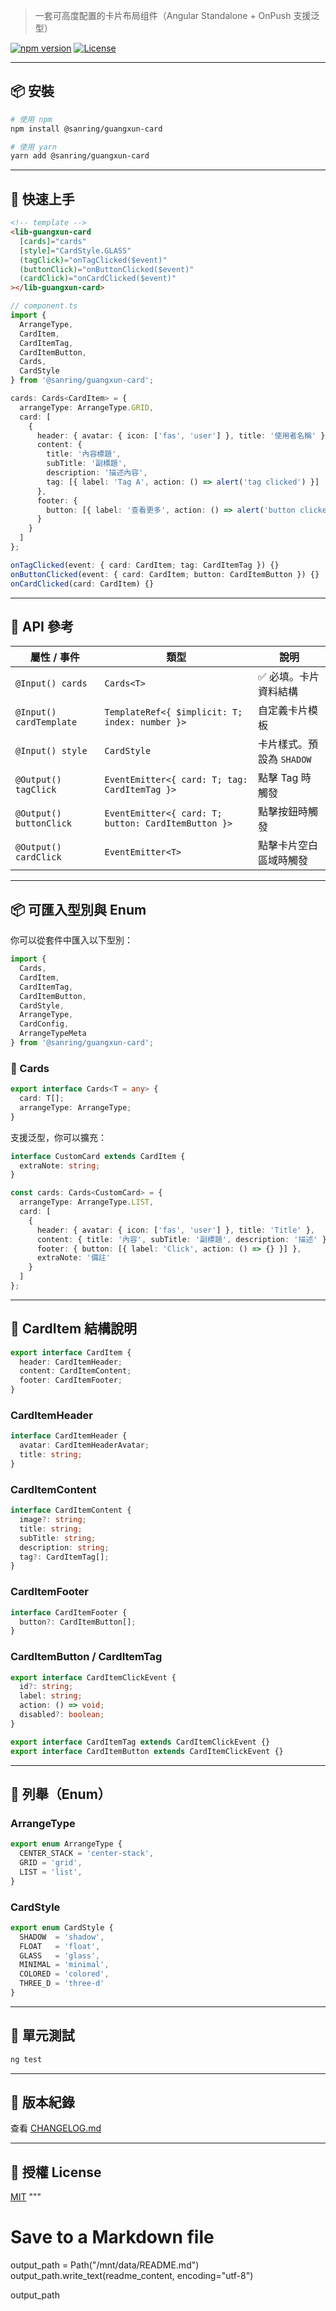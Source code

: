 > 一套可高度配置的卡片布局组件（Angular Standalone + OnPush 支援泛型）

[![npm version](https://img.shields.io/npm/v/@sanring/guangxun-card)](https://www.npmjs.com/package/@sanring/guangxun-card)
[![License](https://img.shields.io/npm/l/@sanring/guangxun-card)](LICENSE)

---

## 📦 安裝

```bash
# 使用 npm
npm install @sanring/guangxun-card

# 使用 yarn
yarn add @sanring/guangxun-card
```

---

## 🚀 快速上手

```html
<!-- template -->
<lib-guangxun-card
  [cards]="cards"
  [style]="CardStyle.GLASS"
  (tagClick)="onTagClicked($event)"
  (buttonClick)="onButtonClicked($event)"
  (cardClick)="onCardClicked($event)"
></lib-guangxun-card>
```

```ts
// component.ts
import {
  ArrangeType,
  CardItem,
  CardItemTag,
  CardItemButton,
  Cards,
  CardStyle
} from '@sanring/guangxun-card';

cards: Cards<CardItem> = {
  arrangeType: ArrangeType.GRID,
  card: [
    {
      header: { avatar: { icon: ['fas', 'user'] }, title: '使用者名稱' },
      content: {
        title: '內容標題',
        subTitle: '副標題',
        description: '描述內容',
        tag: [{ label: 'Tag A', action: () => alert('tag clicked') }]
      },
      footer: {
        button: [{ label: '查看更多', action: () => alert('button clicked') }]
      }
    }
  ]
};

onTagClicked(event: { card: CardItem; tag: CardItemTag }) {}
onButtonClicked(event: { card: CardItem; button: CardItemButton }) {}
onCardClicked(card: CardItem) {}
```

---

## 🧩 API 參考

| 屬性 / 事件 | 類型 | 說明 |
|-------------|------|------|
| `@Input() cards` | `Cards<T>` | ✅ 必填。卡片資料結構 |
| `@Input() cardTemplate` | `TemplateRef<{ $implicit: T; index: number }>` | 自定義卡片模板 |
| `@Input() style` | `CardStyle` | 卡片樣式。預設為 `SHADOW` |
| `@Output() tagClick` | `EventEmitter<{ card: T; tag: CardItemTag }>` | 點擊 Tag 時觸發 |
| `@Output() buttonClick` | `EventEmitter<{ card: T; button: CardItemButton }>` | 點擊按鈕時觸發 |
| `@Output() cardClick` | `EventEmitter<T>` | 點擊卡片空白區域時觸發 |

---

## 📦 可匯入型別與 Enum

你可以從套件中匯入以下型別：

```ts
import {
  Cards,
  CardItem,
  CardItemTag,
  CardItemButton,
  CardStyle,
  ArrangeType,
  CardConfig,
  ArrangeTypeMeta
} from '@sanring/guangxun-card';
```

### 🧾 Cards<T>

```ts
export interface Cards<T = any> {
  card: T[];
  arrangeType: ArrangeType;
}
```

支援泛型，你可以擴充：

```ts
interface CustomCard extends CardItem {
  extraNote: string;
}

const cards: Cards<CustomCard> = {
  arrangeType: ArrangeType.LIST,
  card: [
    {
      header: { avatar: { icon: ['fas', 'user'] }, title: 'Title' },
      content: { title: '內容', subTitle: '副標題', description: '描述' },
      footer: { button: [{ label: 'Click', action: () => {} }] },
      extraNote: '備註'
    }
  ]
};
```

---

## 🎴 CardItem 結構說明

```ts
export interface CardItem {
  header: CardItemHeader;
  content: CardItemContent;
  footer: CardItemFooter;
}
```

### CardItemHeader

```ts
interface CardItemHeader {
  avatar: CardItemHeaderAvatar;
  title: string;
}
```

### CardItemContent

```ts
interface CardItemContent {
  image?: string;
  title: string;
  subTitle: string;
  description: string;
  tag?: CardItemTag[];
}
```

### CardItemFooter

```ts
interface CardItemFooter {
  button?: CardItemButton[];
}
```

### CardItemButton / CardItemTag

```ts
export interface CardItemClickEvent {
  id?: string;
  label: string;
  action: () => void;
  disabled?: boolean;
}

export interface CardItemTag extends CardItemClickEvent {}
export interface CardItemButton extends CardItemClickEvent {}
```

---

## 🎨 列舉（Enum）

### ArrangeType

```ts
export enum ArrangeType {
  CENTER_STACK = 'center-stack',
  GRID = 'grid',
  LIST = 'list',
}
```

### CardStyle

```ts
export enum CardStyle {
  SHADOW  = 'shadow',
  FLOAT   = 'float',
  GLASS   = 'glass',
  MINIMAL = 'minimal',
  COLORED = 'colored',
  THREE_D = 'three-d'
}
```

---

## 🧪 單元測試

```bash
ng test
```

---

## 📝 版本紀錄

查看 [CHANGELOG.md](./CHANGELOG.md)

---

## 🪪 授權 License

[MIT](./LICENSE)
"""

# Save to a Markdown file
output_path = Path("/mnt/data/README.md")
output_path.write_text(readme_content, encoding="utf-8")

output_path
